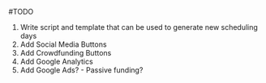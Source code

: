 #TODO

1. Write script and template that can be used to generate new scheduling days
2. Add Social Media Buttons
3. Add Crowdfunding Buttons
4. Add Google Analytics
5. Add Google Ads? - Passive funding?
